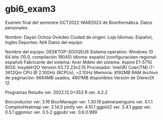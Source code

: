 # gbi6_exam3
Examen final del semestre OCT2022-MAR2023 de Bioinformática.
Datos personales

Nombre: Dayan Ochoa Oviedeo
Ciudad de origen: Loja
Idiomas: Español, Inglés
Deportes: N/A
Datos del equipo

Nombre del equipo: DESKTOP-3OOQEU6
Sistema operativo: Windows 10 64 bits (10.0, compilación 19045)
Idioma: español (configuracióen regional: español)
Fabricante del sistema: Acer
Mdelo del sistema: Aspire E1-571G
BIOS: InsydeH2O Version 03.72.23v2.15
Procesador: Intel(R) Coer(TM) i7-3612Qm CPU @ 2.10GHz (8CPUs), ~2.1GHz
Memoria: 8192MB RAM
Archivo de paginación: 6664MB usados, 4801MB disponibles
Versión de DierectX 12

Programas
Rstudio   ver. 2022.12.0+353
R         ver. 4.2.2

Bioconductor    ver. 3.16
BiocManager     ver. 1.30.19
palmerpenguins  ver. 0.1.1
ComplexHeatmap  ver. 2.14.0
plotly          ver. 4.10.1
ggplot2         ver. 3.4.1
ggpp            ver. 0.5.1
ggpmisc         ver. 0.5.2
ggpubr          ver. 0.6.0.999
